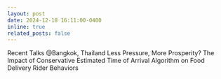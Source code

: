 ```yaml
---
layout: post
date: 2024-12-18 16:11:00-0400
inline: true
related_posts: false
---
```


Recent Talks @Bangkok, Thailand
Less Pressure, More Prosperity? The Impact of Conservative Estimated Time of Arrival Algorithm on Food Delivery Rider Behaviors
